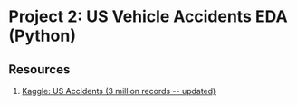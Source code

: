 # Project 2: US Vehicle Accidents EDA (Python)

## Resources

1. [Kaggle: US Accidents (3 million records -- updated)](https://www.kaggle.com/sobhanmoosavi/us-accidents)
